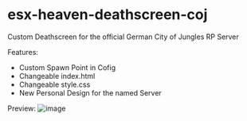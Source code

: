 # esx-heaven-deathscreen-coj

Custom Deathscreen for the official German City of Jungles RP Server

Features:

- Custom Spawn Point in Cofig
- Changeable index.html
- Changeable style.css
- New Personal Design for the named Server

Preview: ![image](https://github.com/HE4VENsCode/esx-heaven-deathscreen-coj/assets/113120247/bcda7a14-feda-4f9c-bafb-6343af746029)
